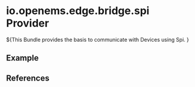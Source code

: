 # io.openems.edge.bridge.spi Provider

${This Bundle provides the basis to communicate with Devices using Spi. }

## Example

## References

